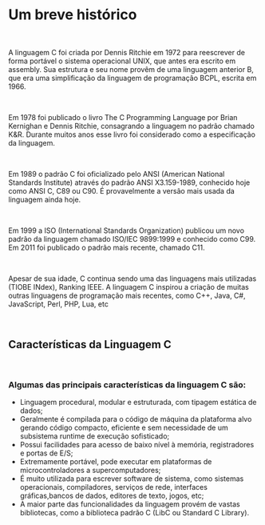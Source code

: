  # Um breve histórico
	
<br />

 A linguagem C foi criada por Dennis Ritchie em 1972 para reescrever de forma portável o sistema operacional UNIX, que antes era escrito em assembly. Sua estrutura e seu nome provêm de uma linguagem anterior B, que era uma simplificação da linguagem de programação BCPL, escrita em 1966.
 
 <br />
 
 Em 1978 foi publicado o livro The C Programming Language por Brian Kernighan e Dennis Ritchie, consagrando a linguagem no padrão chamado K&R. Durante muitos anos esse livro foi considerado como a especificação da linguagem.
 
<br />

Em 1989 o padrão C foi oficializado pelo ANSI (American National Standards Institute) através do padrão ANSI X3.159-1989, conhecido hoje como ANSI C, C89 ou C90. É provavelmente a versão mais usada da linguagem ainda hoje.

<br />

Em 1999 a ISO (International Standards Organization) publicou um novo padrão da linguagem chamado ISO/IEC 9899:1999 e conhecido como C99. Em 2011 foi publicado o padrão mais recente, chamado C11.

<br />

Apesar de sua idade, C continua sendo uma das linguagens mais utilizadas (TIOBE INdex), Ranking IEEE. A linguagem C inspirou a criação de muitas outras linguagens de programação mais recentes, como C++, Java, C#, JavaScript, Perl, PHP, Lua, etc

<br />

## Características da Linguagem C

<br />

### Algumas das principais características da linguagem C são:

* Linguagem procedural, modular e estruturada, com tipagem estática de dados;
* Geralmente é compilada para o código de máquina da plataforma alvo gerando código compacto, eficiente e sem necessidade de um subsistema runtime de execução sofisticado;
* Possui facilidades para acesso de baixo nível à memória, registradores e portas de E/S;
* Extremamente portável, pode executar em plataformas de microcontroladores a supercomputadores;
* É muito utilizada para escrever software de sistema, como sistemas operacionais, compiladores, serviços de rede, interfaces gráficas,bancos de dados, editores de texto, jogos, etc;
* A maior parte das funcionalidades da linguagem provém de vastas bibliotecas, como a biblioteca padrão C (LibC ou Standard C Library).